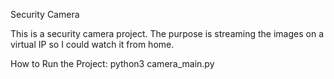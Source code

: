 Security Camera

This is a security camera project. The purpose is streaming the images on a virtual IP so I could watch it from home. 

How to Run the Project:
    python3 camera_main.py